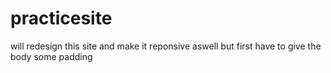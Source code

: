 ﻿# practicesite
will redesign this site and make it reponsive aswell but first have to give the body some padding 
